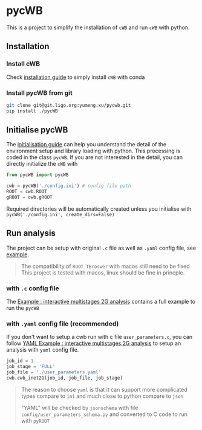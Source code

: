 # pycWB

This is a project to simplify the installation of `cWB` and run `cWB` with python.

## Installation

### Install cWB

Check [installation guide](./docs/0.installation_guide.md) to simply install `cWB` with conda

### Install pycWB from git

```bash
git clone git@git.ligo.org:yumeng.xu/pycwb.git
pip install ./pycWB
```

## Initialise pycWB

The [initialisation guide](./docs/1.initialisation_guide.md) can help you understand the detail of the environment setup and library loading with python. This processing is coded in the class `pycWB`.  If you are not interested in the detail, you can directly initialize the `cWB` with

```python
from pycWB import pycWB

cwb = pycWB('./config.ini') # config file path
ROOT = cwb.ROOT
gROOT = cwb.gROOT
```

Required directories will be automatically created unless you initialise 
with `pycWB('./config.ini', create_dirs=False)`

## Run analysis

The project can be setup with original `.c` file as well as `.yaml` config file, see [example](./examples/MultiStages2G/user_parameters.yaml).

> The compatibility of `ROOT TBroswer` with macos still need to be fixed
> This project is tested with macos, linux should be fine in princple.


### with `.c` config file
The [Example : interactive multistages 2G analysis](./docs/2.test_interactive_multistages_2G_analysis.md) contains a full example to run the `pycWB`


### with `.yaml` config file (recommended)

If you don't want to setup a cwb run with c file `user_parameters.c`, 
you can follow [YAML Example : interactive multistages 2G analysis](./docs/3.run_pycwb_with_yaml_config.md) to setup
an analysis with `yaml` config file.

```python
job_id = 1
job_stage = 'FULL'
job_file = './user_parameters.yaml'
cwb.cwb_inet2G(job_id, job_file, job_stage)
```

> The reason to choose `yaml` is that it can support more complicated types compare to `ini` and 
> much close to python compare to `json`
> 
> "YAML" will be checked by `jsonschema` with file `config/user_parameters_schema.py`
> and converted to C code to run with `pyROOT`
